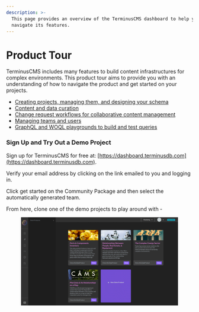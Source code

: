 ```yaml
---
description: >-
  This page provides an overview of the TerminusCMS dashboard to help you
  navigate its features.
---
```


# Product Tour

TerminusCMS includes many features to build content infrastructures for complex environments. This product tour aims to provide you with an understanding of how to navigate the product and get started on your projects.&#x20;

* [Creating projects, managing them, and designing your schema](projects-data-products.md)
* [Content and data curation](content-and-data-curation.md)
* [Change request workflows for collaborative content management](change-request-workflows.md)
* [Managing teams and users](manage-teams-and-users.md)
* [GraphQL and WOQL playgrounds to build and test queries](graphql-and-woql-playgrounds.md)

### Sign Up and Try Out a Demo Project&#x20;

Sign up for TerminusCMS for free at: [https://dashboard.terminusdb.com](https://dashboard.terminusdb.com).

Verify your email address by clicking on the link emailed to you and logging in.

Click get started on the Community Package and then select the automatically generated team.&#x20;

From here, clone one of the demo projects to play around with -

<figure><img src="../../.gitbook/assets/terminuscms-demos.png" alt=""><figcaption></figcaption></figure>
